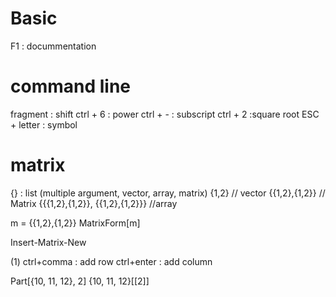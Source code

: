 # Basic
F1 : docummentation

# command line
fragment : shift
ctrl + 6 : power
ctrl + - : subscript
ctrl + 2 :square root
ESC + letter : symbol

# matrix
{} : list (multiple argument, vector, array, matrix)
{1,2} // vector
{{1,2},{1,2}} // Matrix
{{{1,2},{1,2}}, {{1,2},{1,2}}} //array

m = {{1,2},{1,2}}
MatrixForm[m]

Insert-Matrix-New

(1) 
ctrl+comma : add row
ctrl+enter : add column 

Part[{10, 11, 12}, 2]
{10, 11, 12}[[2]] 
